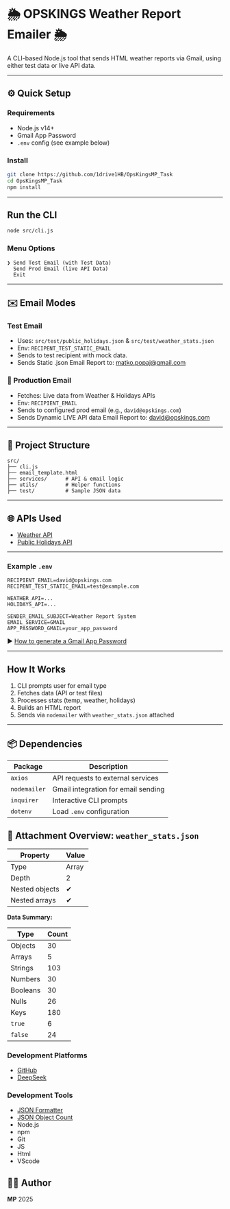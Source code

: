 # 🌦️ OPSKINGS Weather Report Emailer 🌦️

A CLI-based Node.js tool that sends HTML weather reports via Gmail,
using either test data or live API data.

---

## ⚙️ Quick Setup

### Requirements

* Node.js v14+
* Gmail App Password
* `.env` config (see example below)

### Install

```bash
git clone https://github.com/1drive1HB/OpsKingsMP_Task
cd OpsKingsMP_Task
npm install
```

---

## Run the CLI

```bash
node src/cli.js
```

### Menu Options

```
❯ Send Test Email (with Test Data)
  Send Prod Email (live API Data)
  Exit
```

---

## ✉️ Email Modes

### Test Email

* Uses: `src/test/public_holidays.json` & `src/test/weather_stats.json`
* Env: `RECIPENT_TEST_STATIC_EMAIL`
* Sends to test recipient with mock data.
* Sends Static .json Email Report to: matko.popaj@gmail.com
### 🚀 Production Email

* Fetches: Live data from Weather & Holidays APIs
* Env: `RECIPIENT_EMAIL`
* Sends to configured prod email (e.g., `david@opskings.com`)
* Sends Dynamic LIVE API data Email Report to: david@opskings.com
---

## 📂 Project Structure

```
src/
├── cli.js
├── email_template.html
├── services/      # API & email logic
├── utils/         # Helper functions
├── test/          # Sample JSON data
```

---

## 🌐 APIs Used

* [Weather API](https://hook.eu2.make.com/7mfiayunbpfef8qlnielxli5ptoktz02)
* [Public Holidays API](https://hook.eu2.make.com/76g53ebwgbestjsj1ikejbaicpnc5jro)

---

### Example `.env`

```env
RECIPIENT_EMAIL=david@opskings.com
RECIPENT_TEST_STATIC_EMAIL=test@example.com

WEATHER_API=...
HOLIDAYS_API=...

SENDER_EMAIL_SUBJECT=Weather Report System
EMAIL_SERVICE=GMAIL
APP_PASSWORD_GMAIL=your_app_password
```

▶️ [How to generate a Gmail App Password](https://www.youtube.com/watch?v=MkLX85XU5rU)

---

## How It Works

1. CLI prompts user for email type
2. Fetches data (API or test files)
3. Processes stats (temp, weather, holidays)
4. Builds an HTML report
5. Sends via `nodemailer` with `weather_stats.json` attached

---

## 📦 Dependencies

| Package      | Description                         |
| ------------ | ----------------------------------- |
| `axios`      | API requests to external services   |
| `nodemailer` | Gmail integration for email sending |
| `inquirer`   | Interactive CLI prompts             |
| `dotenv`     | Load `.env` configuration           |

## 📎 Attachment Overview: `weather_stats.json`

| Property       | Value |
| -------------- | ----- |
| Type           | Array |
| Depth          | 2     |
| Nested objects | ✔     |
| Nested arrays  | ✔     |

**Data Summary:**

| Type     | Count |
| -------- | ----- |
| Objects  | 30    |
| Arrays   | 5     |
| Strings  | 103   |
| Numbers  | 30    |
| Booleans | 30    |
| Nulls    | 26    |
| Keys     | 180   |
| `true`   | 6     |
| `false`  | 24    |

### Development Platforms

* [GitHub](https://github.com/)
* [DeepSeek](https://deepseek.com/)

### Development Tools

* [JSON Formatter](https://jsonformatter.org/)
* [JSON Object Count](https://onlinetools.com/json/analyze-json)
* Node.js
* npm
* Git
* JS
* Html
* VScode

## 👨‍💻 Author

**MP** 2025

